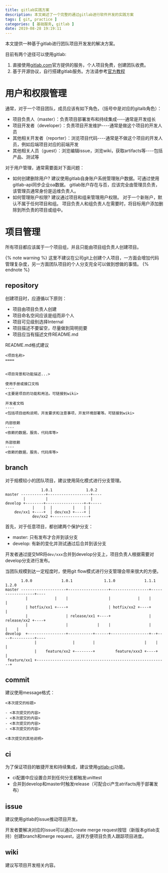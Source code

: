 ```yaml
---
title: gitlab实践方案
description: 本文阐述了一个完整的通过gitlab进行软件开发的实践方案
tags: [ git, practice ]
categories: [ 基础服务, gitlab ]
date: 2019-08-28 19:19:11
---
```


本文提供一种基于gitlab进行团队项目开发发的解决方案。

目前有两个途径可以使用gitlab:
1. 直接使用[gitlab.com](https://gitlab.com)官方提供的服务，个人项目免费，创建团队收费。
2. 基于开源协议，自行搭建gitlab服务。方法请参考[官方教程](https://about.gitlab.com/installation/)

用户和权限管理
====

通常，对于一个项目团队，成员应该有如下角色，（括号中是对应的gitalb角色）：
- 项目负责人（master）：负责项目部署发布和持续集成----通常是开发组长
- 项目开发者（developer）：负责项目开发维护----通常是做这个项目的开发人员
- 其他相关开发者（reporter）：浏览项目代码----通常是不做这个项目的开发人员，例如后端项目对应的前端开发
- 其他相关人员（guest）：浏览编辑issue，浏览wiki，获取artifacts等----包括产品、测试等

对于用户管理，通常需要面对下面问题：
- 如何创建删除用户?
    建议使用gitlab自身账户系统管理账户数据。可通过使用gitlab-api同步企业oa数据。
    gitlab账户存在与否，应该完全由管理员负责，该管理员通常身份是运维负责人。
- 如何管理账户权限?
    建议通过项目和组来管理用户权限。
    对于一个新账户，默认不属于任何项目和组。
    项目负责人和组负责人在需要时，将目标用户添加删除到所负责的项目或组中。

项目管理
========

所有项目都应该属于一个项目组，并且只能由项目组负责人创建项目。

{% note warning %}
这里不建议在公司git上创建个人项目，一方面会增加代码管理复杂度，另一方面团队项目的个人分支完全可以做到想做的事情。
{% endnote %}

repository
----
创建项目时，应遵循以下原则：
- 项目由项目负责人创建
- 项目命名空间应该是组而非个人
- 项目可见级别选择Internal
- 项目描述不要留空，尽量做到简明扼要
- 项目应当有描述文件README.md

README.md格式建议
```
<项目名称>
====


<项目背景和功能描述...>

使用手册或接口文档
----
<主要是项目的功能和用法。可链接到wiki>

开发者文档
----
<包括项目结构说明，开发要求和注意事项，开发环境部署等。可链接到wiki>

内部依赖
----
<依赖的数据，服务，代码库等>

外部依赖
----
<依赖的数据，服务，代码库等>

```

branch
----
对于规模较小的团队项目，建议使用简化模式进行分支管理。

```
                1.0.1               1.0.2
master -----------+-------------------+----
        |         |                   |
develop +--------+-----------------+-+-----
            |    |  |         |    | |
    dev/xx1 +----+  | dev/xx3 +----+ |
            dev/xx2 +----------------+
```

首先，对于任意项目，都创建两个保护分支：
- master: 只有发布才合并到该分支
- develop: 有新的变化并测试通过后合并到该分支

开发者通过提交MR将`dev/xxx`合并到develop分支上，项目负责人根据需要对develop分支进行发布。


当团队规模到达一定程度时，使用git flow模式进行分支管理会带来很大的方便。

```
       1.0.0             1.0.1              1.1.0             1.1.1              1.2.0
master --------------------+------------------+-----------------+------------------+----
         |            |    |                  |            |    |                  |
         | hotfix/xx1 +----+                  | hotfix/xx2 +----+                  |
         |                 | release/xx1 +----+                 | release/xx2 +----+
         |                 |             |    |                 |             |    |
develop  +-----------------+-----------+------+-----------------+--+----+----------+----
             |                |        |                      |    |    |
             |    feature/xx2 +--------+         feature/xxx3 +----+    |
 feature/xx1 +----------------------------------------------------------+
```

commit
----
建议使用message格式：
```
<本次提交的标题>

- <本次提交的内容>
- <本次提交的内容>
- <本次提交的内容>
- <本次提交的内容>

<本次提交的其他说明>
```

ci
----
为了保证项目的敏捷开发和持续集成，建议使用[gitlab-ci](https://docs.gitlab.com/ee/ci/yaml/)功能。

- ci配置中应设置合并到任何分支都触发unittest
- 合并到develop和master时触发release（可配合ci产生atrifacts用于部署发布）

issue
----
建议使用gitlab的issue推动项目开发。

开发者要解决对应的issue可以通过create merge request按钮（新版本gitlab支持）创建branch和merge request，这样方便项目负责人跟踪项目进度。

wiki
----
建议写项目开发相关内容。
